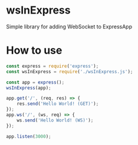# wsInExpress
Simple library for adding WebSocket to ExpressApp

# How to use
```js
const express = require('express');
const wsInExpress = require('./wsInExpress.js');

const app = express();
wsInExpress(app);

app.get('/', (req, res) => {
    res.send('Hello World! (GET)');
});
app.ws('/', (ws, req) => {
    ws.send('Hello World! (WS)');
});

app.listen(3000);
```

